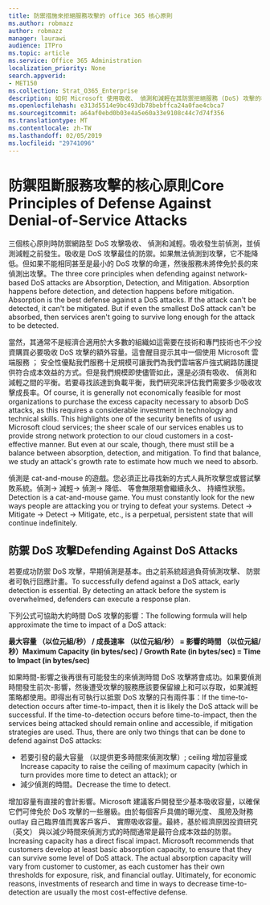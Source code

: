 ```yaml
---
title: 防禦措施來拒絕服務攻擊的 office 365 核心原則
ms.author: robmazz
author: robmazz
manager: laurawi
audience: ITPro
ms.topic: article
ms.service: Office 365 Administration
localization_priority: None
search.appverid:
- MET150
ms.collection: Strat_O365_Enterprise
description: 如何 Microsoft 使用吸收、 偵測和減輕在其防禦拒絕服務 (DoS) 攻擊的核心原則。
ms.openlocfilehash: e313d5514e9bc493db78bebffca24a0fae4cbca7
ms.sourcegitcommit: a64af0ebd0b03e4a5e60a33e9108c44c7d74f356
ms.translationtype: MT
ms.contentlocale: zh-TW
ms.lasthandoff: 02/05/2019
ms.locfileid: "29741096"
---
```

# <a name="core-principles-of-defense-against-denial-of-service-attacks"></a><span data-ttu-id="1e221-103">防禦阻斷服務攻擊的核心原則</span><span class="sxs-lookup"><span data-stu-id="1e221-103">Core Principles of Defense Against Denial-of-Service Attacks</span></span>

<span data-ttu-id="1e221-p101">三個核心原則時防禦網路型 DoS 攻擊吸收、 偵測和減輕。吸收發生前偵測，並偵測減輕之前發生。吸收是 DoS 攻擊最佳的防禦。如果無法偵測到攻擊，它不能降低。但如果不能相同甚至是最小的 DoS 攻擊的命運，然後服務未將倖免於長的來偵測出攻擊。</span><span class="sxs-lookup"><span data-stu-id="1e221-p101">The three core principles when defending against network-based DoS attacks are Absorption, Detection, and Mitigation. Absorption happens before detection, and detection happens before mitigation. Absorption is the best defense against a DoS attacks. If the attack can't be detected, it can't be mitigated. But if even the smallest DoS attack can't be absorbed, then services aren't going to survive long enough for the attack to be detected.</span></span>

<span data-ttu-id="1e221-p102">當然，其通常不是經濟合適用於大多數的組織如這需要在技術和專門技術也不少投資購買必要吸收 DoS 攻擊的額外容量。這會醒目提示其中一個使用 Microsoft 雲端服務 ； 安全性優點我們服務十足規模可讓我們為我們雲端客戶強式網路防護提供符合成本效益的方式。但是我們規模即使儘管如此，還是必須有吸收、 偵測和減輕之間的平衡。若要尋找該達到負載平衡，我們研究來評估我們需要多少吸收攻擊成長率。</span><span class="sxs-lookup"><span data-stu-id="1e221-p102">Of course, it is generally not economically feasible for most organizations to purchase the excess capacity necessary to absorb DoS attacks, as this requires a considerable investment in technology and technical skills. This highlights one of the security benefits of using Microsoft cloud services; the sheer scale of our services enables us to provide strong network protection to our cloud customers in a cost-effective manner. But even at our scale, though, there must still be a balance between absorption, detection, and mitigation. To find that balance, we study an attack's growth rate to estimate how much we need to absorb.</span></span>

<span data-ttu-id="1e221-p103">偵測是 cat-and-mouse 的遊戲。您必須正比尋找新的方式人員所攻擊您或嘗試擊敗系統。偵測-> 減輕-> 偵測-> 降低、 等會無限期會繼續永久、 持續性狀態。</span><span class="sxs-lookup"><span data-stu-id="1e221-p103">Detection is a cat-and-mouse game. You must constantly look for the new ways people are attacking you or trying to defeat your systems. Detect -> Mitigate -> Detect -> Mitigate, etc., is a perpetual, persistent state that will continue indefinitely.</span></span>

## <a name="defending-against-dos-attacks"></a><span data-ttu-id="1e221-116">防禦 DoS 攻擊</span><span class="sxs-lookup"><span data-stu-id="1e221-116">Defending Against DoS Attacks</span></span>

<span data-ttu-id="1e221-p104">若要成功防禦 DoS 攻擊，早期偵測是基本。由之前系統超過負荷偵測攻擊、 防禦者可執行回應計畫。</span><span class="sxs-lookup"><span data-stu-id="1e221-p104">To successfully defend against a DoS attack, early detection is essential. By detecting an attack before the system is overwhelmed, defenders can execute a response plan.</span></span>

<span data-ttu-id="1e221-119">下列公式可協助大約時間 DoS 攻擊的影響：</span><span class="sxs-lookup"><span data-stu-id="1e221-119">The following formula will help approximate the time to impact of a DoS attack:</span></span>

   <span data-ttu-id="1e221-120">**最大容量 （以位元組/秒） / 成長速率 （以位元組/秒） = 影響的時間 （以位元組/秒）**</span><span class="sxs-lookup"><span data-stu-id="1e221-120">**Maximum Capacity (in bytes/sec) / Growth Rate (in bytes/sec) = Time to Impact (in bytes/sec)**</span></span>

<span data-ttu-id="1e221-p105">如果時間-影響之後再很有可能發生的來偵測時間 DoS 攻擊將會成功。如果要偵測時間發生前次-影響，然後遭受攻擊的服務應該要保留線上和可以存取，如果減輕策略都使用。即得出有可執行以抵禦 DoS 攻擊的只有兩件事：</span><span class="sxs-lookup"><span data-stu-id="1e221-p105">If the time-to-detection occurs after time-to-impact, then it is likely the DoS attack will be successful. If the time-to-detection occurs before time-to-impact, then the services being attacked should remain online and accessible, if mitigation strategies are used. Thus, there are only two things that can be done to defend against DoS attacks:</span></span>
- <span data-ttu-id="1e221-124">若要引發的最大容量 （以提供更多時間來偵測攻擊）; ceiling 增加容量或</span><span class="sxs-lookup"><span data-stu-id="1e221-124">Increase capacity to raise the ceiling of maximum capacity (which in turn provides more time to detect an attack); or</span></span>
- <span data-ttu-id="1e221-125">減少偵測的時間。</span><span class="sxs-lookup"><span data-stu-id="1e221-125">Decrease the time to detect.</span></span>

<span data-ttu-id="1e221-p106">增加容量有直接的會計影響。Microsoft 建議客戶開發至少基本吸收容量，以確保它們可倖免於 DoS 攻擊的一些層級。由於每個客戶具備的曝光度、 風險及財務 outlay 自己臨界值而異客戶客戶、 實際吸收容量。最終，基於經濟原因投資研究 （英文） 與以減少時間來偵測方式的時間通常是最符合成本效益的防禦。</span><span class="sxs-lookup"><span data-stu-id="1e221-p106">Increasing capacity has a direct fiscal impact. Microsoft recommends that customers develop at least basic absorption capacity, to ensure that they can survive some level of DoS attack. The actual absorption capacity will vary from customer to customer, as each customer has their own thresholds for exposure, risk, and financial outlay. Ultimately, for economic reasons, investments of research and time in ways to decrease time-to-detection are usually the most cost-effective defense.</span></span>
